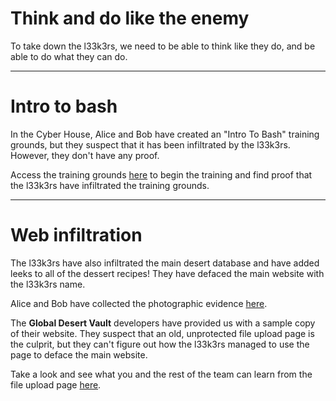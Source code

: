 # Think and do like the enemy 

To take down the l33k3rs, we need to be able to think like they do, and be able to do what they can do. 

---
# Intro to bash 
In the Cyber House, Alice and Bob have created an "Intro To Bash" training grounds, but they suspect that it has been infiltrated by the l33k3rs. However, they don't have any proof. 

Access the training grounds [here](https://udel.codes/cyber2/Bash_Tutorial) to begin the training and find proof that the l33k3rs have infiltrated the training grounds.  

---

# Web infiltration
The l33k3rs have also infiltrated the main desert database and have added leeks to all of the dessert recipes! They have defaced the main website with the l33k3rs name.

Alice and Bob have collected the photographic evidence [here](https://udel.codes/cyber2/web-evidence.html). 

The **Global Desert Vault** developers have provided us with a sample copy of their website. They suspect that an old, unprotected file upload page is the culprit, but they can't figure out how the l33k3rs managed to use the page to deface the main website. 

Take a look and see what you and the rest of the team can learn from the file upload page [here](http://desserts.gel.webfactional.com/). 


